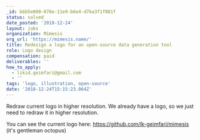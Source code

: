 ```yaml
---
_id: bbb5e000-078e-11e9-b6e4-d7ba3f1f081f
status: solved
date_posted: '2018-12-24'
layout: jobs
organization: Mimesis
org_url: 'https://mimesis.name/'
title: Redesign a logo for an open-source data generation tool
role: Logo design
compensation: paid
deliverables: ''
how_to_apply:
  - likid.geimfari@gmail.com
  - ''
tags: 'logo, illustration, open-source'
date: '2018-12-24T15:15:23.064Z'
---
```

Redraw current logo in higher resolution. We already have a logo, so we just need to redraw it in higher resolution.

You can see the current logo here: https://github.com/lk-geimfari/mimesis (it's gentleman octopus)
